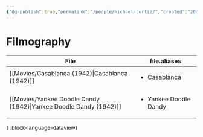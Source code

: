 ```yaml
---
{"dg-publish":true,"permalink":"/people/michael-curtiz/","created":"2024-06-17","updated":"2025-03-13"}
---
```



# Filmography

| File                                                                 | file.aliases                          |
| -------------------------------------------------------------------- | ------------------------------------- |
| [[Movies/Casablanca (1942)\|Casablanca (1942)]]                   | <ul><li>Casablanca</li></ul>          |
| [[Movies/Yankee Doodle Dandy (1942)\|Yankee Doodle Dandy (1942)]] | <ul><li>Yankee Doodle Dandy</li></ul> |

{ .block-language-dataview}
